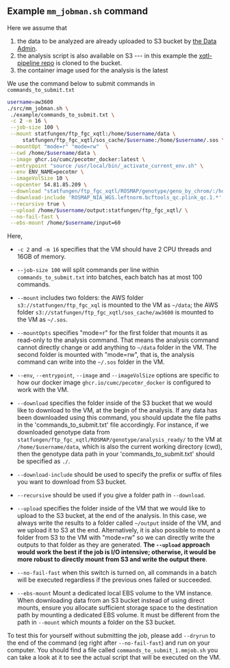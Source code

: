 ## Example `mm_jobman.sh` command

Here we assume that 

1. the data to be analyzed are already uploaded to S3 bucket by [the Data Admin](https://wanggroup.org/productivity_tips/memverge-aws#notes-for-data-admin).
2. the analysis script is also available on S3 --- in this example the [xqtl-pipeline repo](https://github.com/cumc/xqtl-pipeline) is cloned to the bucket.
3. the container image used for the analysis is the latest

We use the command below to submit commands in `commands_to_submit.txt`

```bash
username=aw3600
./src/mm_jobman.sh \
 ./example/commands_to_submit.txt \
 -c 2 -m 16 \
 --job-size 100 \
 --mount statfungen/ftp_fgc_xqtl:/home/$username/data \
	 statfungen/ftp_fgc_xqtl/sos_cache/$username:/home/$username/.sos \
 --mountOpt "mode=r" "mode=rw"  \
 --cwd /home/$username/data \
 --image ghcr.io/cumc/pecotmr_docker:latest \
 --entrypoint "source /usr/local/bin/_activate_current_env.sh" \
 --env ENV_NAME=pecotmr \
 --imageVolSize 10 \
 --opcenter 54.81.85.209 \
 --download "statfungen/ftp_fgc_xqtl/ROSMAP/genotype/geno_by_chrom/:/home/$username/input/" \
 --download-include 'ROSMAP_NIA_WGS.leftnorm.bcftools_qc.plink_qc.1.*'  \
 --recursive true \
 --upload /home/$username/output:statfungen/ftp_fgc_xqtl/ \
 --no-fail-fast \
 --ebs-mount /home/$username/input=60
```

Here, 

- `-c 2` and `-m 16` specifies that the VM should have 2 CPU threads and 16GB of memory.
- `--job-size 100` will split commands per line within `commands_to_submit.txt` into batches, each batch has at most 100 commands.
- `--mount` includes two folders: the AWS folder `s3://statfungen/ftp_fgc_xql` is mounted to the VM as `~/data`; the AWS folder `s3://statfungen/ftp_fgc_xqtl/sos_cache/aw3600` is mounted to the VM as `~/.sos`.
- `--mountOpts` specifies "mode=r" for the first folder that mounts it as read-only to the analysis command. That means the analysis command cannot directly change or add anything to `~/data` folder in the VM. The second folder is mounted with "mode=rw", that is, the analysis command can write into the `~/.sos` folder in the VM.
- `--env`, `--entrypoint`, `--image` and  `--imageVolSize` options are specific to how our docker image `ghcr.io/cumc/pecotmr_docker` is configured to work with the VM.  
- `--download` specifies the folder inside of the S3 bucket that we would like to download to the VM, at the begin of the analysis. If any data has been downloaded using this command, you should update the file paths in the 'commands_to_submit.txt' file accordingly. For instance, if we downloaded genotype data from `statfungen/ftp_fgc_xqtl/ROSMAP/genotype/analysis_ready/` to the VM at `/home/$username/data`, which is also the current working directory (cwd), then the genotype data path in your 'commands_to_submit.txt' should be specified as `./`.
- `--download-include` should be used to specify the prefix or suffix of files you want to download from S3 bucket. 
- `--recursive` should be used if you give a folder path in `--download`.
- `--upload` specifies the folder inside of the VM that we would like to upload to the S3 bucket, at the end of the analysis. In this case, we always write the results to a folder called `~/output` inside of the VM, and we upload it to S3 at the end. Alternatively, it is also possible to mount a folder from S3 to the VM with "mode=rw" so we can directly write the outputs to that folder as they are generated. **The `--upload` approach would work the best if the job is I/O intensive; otherwise, it would be more robust to directly mount from S3 and write the output there**.

- `--no-fail-fast` when this switch is turned on, all commands in a batch will be executed regardless if the previous ones failed or succeeded. 
- `--ebs-mount` Mount a dedicated local EBS volume to the VM instance. When downloading data from an S3 bucket instead of using direct mounts, ensure you allocate sufficient storage space to the destination path by mounting a dedicated EBS volume. It must be different from the path in `--mount` which mounts a folder on the S3 bucket. 

To test this for yourself without submitting the job, please add `--dryrun` to the end of the command (eg right after `--no-fail-fast`) and run on your computer. You should find a file called `commands_to_submit_1.mmjob.sh` you can take a look at it to see the actual script that will be executed on the VM.
